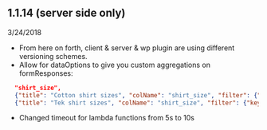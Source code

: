

## 1.1.14 (server side only)
3/24/2018
- From here on forth, client & server & wp plugin are using different versioning schemes.
- Allow for dataOptions to give you custom aggregations on formResponses:
```json
  "shirt_size",
  {"title": "Cotton shirt sizes", "colName": "shirt_size", "filter": {"key": "race", "value": "Mela"}},
  {"title": "Tek shirt sizes", "colName": "shirt_size", "filter": {"key": "race", "value": ["5K", "10K", "Half Marathon"]}},
```
- Changed timeout for lambda functions from 5s to 10s